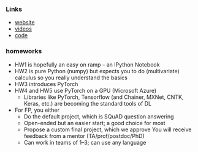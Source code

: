 ### Links
- [website](http://web.stanford.edu/class/cs224n/)
- [videos](https://www.youtube.com/playlist?list=PLoROMvodv4rOhcuXMZkNm7j3fVwBBY42z)
- [code]()


### homeworks
- HW1 is hopefully an easy on ramp – an IPython Notebook
- HW2 is pure Python (numpy) but expects you to do (multivariate) calculus so you really understand the basics
- HW3 introduces PyTorch
- HW4 and HW5 use PyTorch on a GPU (Microsoft Azure)
    - Libraries like PyTorch, Tensorflow (and Chainer, MXNet, CNTK, Keras, etc.) are becoming the standard tools of DL
- For FP, you either
    - Do the default project, which is SQuAD question answering
    - Open-ended but an easier start; a good choice for most
    - Propose a custom final project, which we approve You will receive feedback from a mentor (TA/prof/postdoc/PhD)
    - Can work in teams of 1–3; can use any language
    
    
